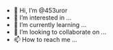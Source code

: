 - 👋 Hi, I’m @453uror
- 👀 I’m interested in ...
- 🌱 I’m currently learning ...
- 💞️ I’m looking to collaborate on ...
- 📫 How to reach me ...

<!---
453uror/453uror is a ✨ special ✨ repository because its `README.md` (this file) appears on your GitHub profile.
You can click the Preview link to take a look at your changes.
--->
